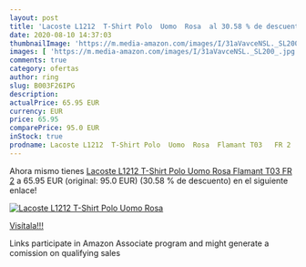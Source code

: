 ```yaml
---
layout: post
title: 'Lacoste L1212  T-Shirt Polo  Uomo  Rosa  al 30.58 % de descuento'
date: 2020-08-10 14:37:03
thumbnailImage: 'https://m.media-amazon.com/images/I/31aVavceNSL._SL200_.jpg'
images: [ 'https://m.media-amazon.com/images/I/31aVavceNSL._SL200_.jpg' ]
comments: true
category: ofertas
author: ring
slug: B003F26IPG
description:
actualPrice: 65.95 EUR
currency: EUR
price: 65.95
comparePrice: 95.0 EUR
inStock: true
prodname: Lacoste L1212  T-Shirt Polo  Uomo  Rosa  Flamant T03   FR 2
---
```


Ahora mismo tienes [Lacoste L1212  T-Shirt Polo  Uomo  Rosa  Flamant T03   FR 2](https://www.amazon.it/dp/B003F26IPG/?tag=tolees00-21) a 65.95 EUR (original: 95.0 EUR) (30.58 %  de descuento) en el siguiente enlace!

[![Lacoste L1212  T-Shirt Polo  Uomo  Rosa ](https://m.media-amazon.com/images/I/31aVavceNSL._SL200_.jpg)](https://www.amazon.it/dp/B003F26IPG/?tag=tolees00-21)

[Visítala!!!](https://www.amazon.it/dp/B003F26IPG/?tag=tolees00-21)

Links participate in Amazon Associate program and might generate a comission on qualifying sales
